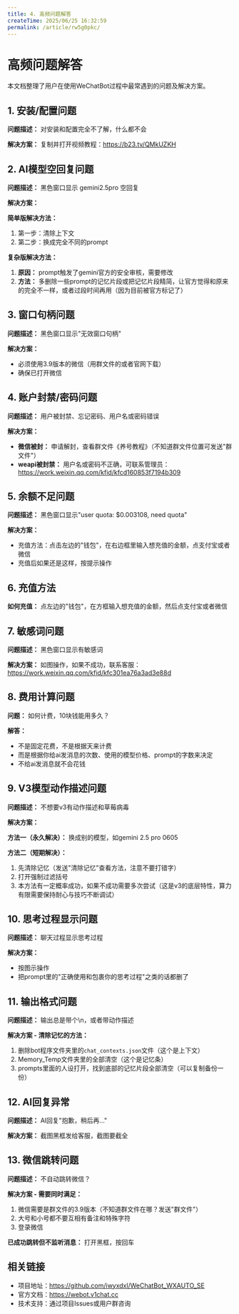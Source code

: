```yaml
---
title: 4. 高频问题解答
createTime: 2025/06/25 16:32:59
permalink: /article/rw5g0pkc/
---
```

# 高频问题解答

本文档整理了用户在使用WeChatBot过程中最常遇到的问题及解决方案。

## 1. 安装/配置问题

**问题描述：** 对安装和配置完全不了解，什么都不会

**解决方案：** 
复制并打开视频教程：https://b23.tv/QMkUZKH

## 2. AI模型空回复问题

**问题描述：** 黑色窗口显示 gemini2.5pro 空回复

**解决方案：**

**简单版解决方法：**
1. 第一步：清除上下文
2. 第二步：换成完全不同的prompt

**复杂版解决方法：**
1. **原因：** prompt触发了gemini官方的安全审核，需要修改
2. **方法：** 多删除一些prompt的记忆片段或把记忆片段精简，让官方觉得和原来的完全不一样，或者过段时间再用（因为目前被官方标记了）

## 3. 窗口句柄问题

**问题描述：** 黑色窗口显示"无效窗口句柄"

**解决方案：** 
- 必须使用3.9版本的微信（用群文件的或者官网下载）
- 确保已打开微信

## 4. 账户封禁/密码问题

**问题描述：** 用户被封禁、忘记密码、用户名或密码错误

**解决方案：**
- **微信被封：** 申请解封，查看群文件《养号教程》（不知道群文件位置可发送"群文件"）
- **weapi被封禁：** 用户名或密码不正确，可联系管理员：https://work.weixin.qq.com/kfid/kfcd160853f7194b309

## 5. 余额不足问题

**问题描述：** 黑色窗口显示"user quota: $0.003108, need quota"

**解决方案：**
- 充值方法：点击左边的"钱包"，在右边框里输入想充值的金额，点支付宝或者微信
- 充值后如果还是这样，按提示操作

## 6. 充值方法

**如何充值：** 点左边的"钱包"，在方框输入想充值的金额，然后点支付宝或者微信

## 7. 敏感词问题

**问题描述：** 黑色窗口显示有敏感词

**解决方案：** 
如图操作，如果不成功，联系客服：https://work.weixin.qq.com/kfid/kfc301ea76a3ad3e88d

## 8. 费用计算问题

**问题：** 如何计费，10块钱能用多久？

**解答：** 
- 不是固定花费，不是根据天来计费
- 而是根据你给ai发消息的次数、使用的模型价格、prompt的字数来决定
- 不给ai发消息就不会花钱

## 9. V3模型动作描述问题

**问题描述：** 不想要v3有动作描述和草莓病毒

**解决方案：**

**方法一（永久解决）：** 换成别的模型，如gemini 2.5 pro 0605

**方法二（短期解决）：** 
1. 先清除记忆（发送"清除记忆"查看方法，注意不要打错字）
2. 打开强制过滤括号
3. 本方法有一定概率成功，如果不成功需要多次尝试（这是v3的底层特性，算力有限需要保持耐心与技巧不断调试）

## 10. 思考过程显示问题

**问题描述：** 聊天过程显示思考过程

**解决方案：**
- 按图示操作
- 把prompt里的"正确使用<think>和</think>包裹你的思考过程"之类的话都删了

## 11. 输出格式问题

**问题描述：** 输出总是带个\n，或者带动作描述

**解决方案 - 清除记忆的方法：**
1. 删除bot程序文件夹里的`chat_contexts.json`文件（这个是上下文）
2. Memory_Temp文件夹里的全部清空（这个是记忆条）
3. prompts里面的人设打开，找到底部的记忆片段全部清空（可以复制备份一份）

## 12. AI回复异常

**问题描述：** AI回复"抱歉，稍后再..."

**解决方案：** 截图黑框发给客服，截图要截全

## 13. 微信跳转问题

**问题描述：** 不自动跳转微信？

**解决方案 - 需要同时满足：**
1. 微信需要是群文件的3.9版本（不知道群文件在哪？发送"群文件"）
2. 大号和小号都不要互相有备注和特殊字符
3. 登录微信

**已成功跳转但不监听消息：** 打开黑框，按回车

## 相关链接

- 项目地址：https://github.com/iwyxdxl/WeChatBot_WXAUTO_SE
- 官方文档：https://webot.v1chat.cc
- 技术支持：通过项目Issues或用户群咨询